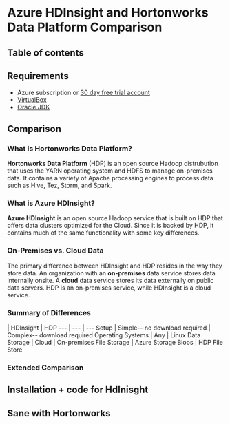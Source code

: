 # Azure HDInsight and Hortonworks Data Platform Comparison
<Add description>

## Table of contents

## Requirements
  * Azure subscription or [30 day free trial account](https://azure.microsoft.com/en-us/free/)
  * [VirtualBox](https://www.virtualbox.org/wiki/Downloads)
  * [Oracle JDK](http://www.oracle.com/technetwork/java/javase/downloads/index-jsp-138363.html)

## Comparison
### What is Hortonworks Data Platform?
**Hortonworks Data Platform** (HDP) is an open source Hadoop distrubution that uses the YARN operating system and HDFS to manage on-premises data. It contains a variety of Apache processing engines to process data such as Hive, Tez, Storm, and Spark. 


### What is Azure HDInsight?
**Azure HDInsight** is an open source Hadoop service that is built on HDP that offers data clusters optimized for the Cloud. Since it is backed by HDP, it contains much of the same functionality with some key differences. 

### On-Premises vs. Cloud Data
The primary difference between HDInsight and HDP resides in the way they store data. An organization with an **on-premises** data service stores data internally onsite. A **cloud** data service stores its data externally on public data servers. HDP is an on-premises service, while HDInsight is a cloud service.

### Summary of Differences
| HDInsight | HDP
--- | --- | ---
Setup | Simple-- no download required | Complex-- download required
Operating Systems | Any | Linux
Data Storage | Cloud | On-premises
File Storage | Azure Storage Blobs | HDP File Store

### Extended Comparison




## Installation + code for HdInisght

## Sane with Hortonworks



